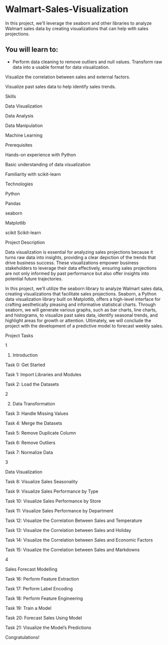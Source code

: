 # Walmart-Sales-Visualization
In this project, we’ll leverage the seaborn and other libraries to analyze Walmart sales data by creating visualizations that can help with sales projections.

## You will learn to:
   * Perform data cleaning to remove outliers and null values.
Transform raw data into a usable format for data visualization.

Visualize the correlation between sales and external factors.

Visualize past sales data to help identify sales trends.

Skills

Data Visualization

Data Analysis

Data Manipulation

Machine Learning

Prerequisites

Hands-on experience with Python

Basic understanding of data visualization

Familiarity with scikit-learn

Technologies

Python

Pandas

seaborn

Matplotlib

scikit
Scikit-learn

Project Description

Data visualization is essential for analyzing sales projections because it turns raw data into insights, providing a clear depiction of the trends that drive business success. These visualizations empower business stakeholders to leverage their data effectively, ensuring sales projections are not only informed by past performance but also offer insights into potential future trajectories.

In this project, we’ll utilize the seaborn library to analyze Walmart sales data, creating visualizations that facilitate sales projections. Seaborn, a Python data visualization library built on Matplotlib, offers a high-level interface for crafting aesthetically pleasing and informative statistical charts. Through seaborn, we will generate various graphs, such as bar charts, line charts, and histograms, to visualize past sales data, identify seasonal trends, and highlight areas for growth or attention. Ultimately, we will conclude the project with the development of a predictive model to forecast weekly sales.

Project Tasks

1

1. Introduction

Task 0: Get Started

Task 1: Import Libraries and Modules

Task 2: Load the Datasets

2

2. Data Transformation

Task 3: Handle Missing Values

Task 4: Merge the Datasets

Task 5: Remove Duplicate Column

Task 6: Remove Outliers

Task 7: Normalize Data

3

Data Visualization

Task 8: Visualize Sales Seasonality

Task 9: Visualize Sales Performance by Type

Task 10: Visualize Sales Performance by Store

Task 11: Visualize Sales Performance by Department

Task 12: Visualize the Correlation Between Sales and Temperature

Task 13: Visualize the Correlation between Sales and Holiday

Task 14: Visualize the Correlation between Sales and Economic Factors

Task 15: Visualize the Correlation between Sales and Markdowns

4

Sales Forecast Modelling

Task 16: Perform Feature Extraction

Task 17: Perform Label Encoding

Task 18: Perform Feature Engineering

Task 19: Train a Model

Task 20: Forecast Sales Using Model

Task 21: Visualize the Model’s Predictions

Congratulations!

